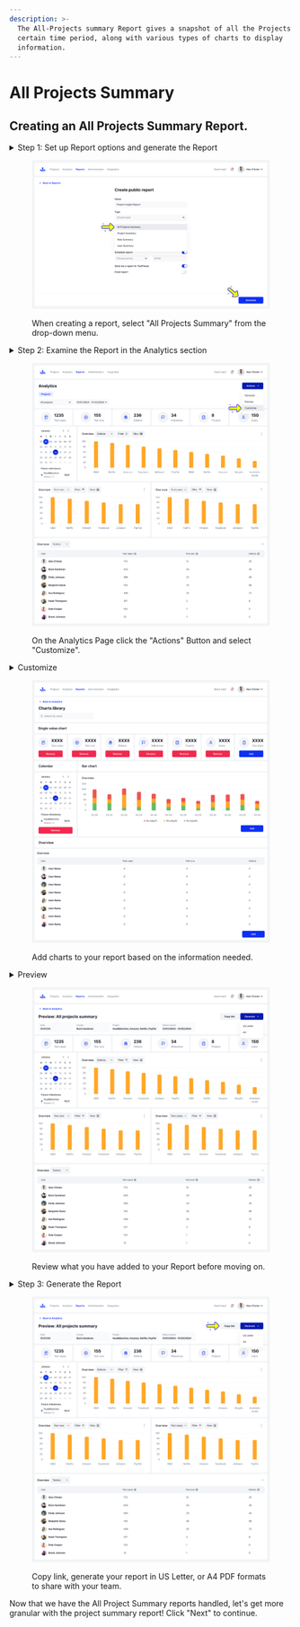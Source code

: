 ```yaml
---
description: >-
  The All-Projects summary Report gives a snapshot of all the Projects within a
  certain time period, along with various types of charts to display
  information.
---
```


# All Projects Summary

## Creating an All Projects Summary Report.

<details>

<summary>Step 1: Set up Report options and generate the Report</summary>

Select "All Projects Summary" in the drop-down menu for type on the Reports page. Then fill in the rest of the field with the appropriate information and click the "Generate" button on the bottom right of the page. You will then be taken to the analytics page.

</details>

<figure><img src="../../../.gitbook/assets/557_Reports - Create new report - Type.png" alt=""><figcaption><p>When creating a report, select "All Projects Summary" from the drop-down menu.</p></figcaption></figure>

<details>

<summary>Step 2:  Examine the Report in the Analytics section</summary>

On the analytics page, You can do the following from the "Actions" button menu on the top right:

* Generate the Report
* Preview the Report&#x20;
* Customize the Report

</details>

<figure><img src="../../../.gitbook/assets/559_Dashboard.png" alt=""><figcaption><p>On the Analytics Page click the "Actions" Button and select "Customize".</p></figcaption></figure>

<details>

<summary>Customize</summary>

Allows you to enter the charts library to add charts and information based on what you need to display on the report.

</details>

<figure><img src="../../../.gitbook/assets/560_Dashboard - Charts library.png" alt=""><figcaption><p>Add charts to your report based on the information needed.</p></figcaption></figure>

<details>

<summary>Preview</summary>

You can preview the Report information, & also have a view of any customized additions to the Report that you have added.

</details>

<figure><img src="../../../.gitbook/assets/562_Dashboard (1).png" alt=""><figcaption><p>Review what you have added to your Report before moving on.</p></figcaption></figure>

<details>

<summary>Step 3: Generate the Report</summary>

Click on the generate button to generate the Report, you can format it in US Letter or A4 PDF formats.\
\
You can also click "Copy Link to copy the Report link to send to other users. &#x20;

</details>

<figure><img src="../../../.gitbook/assets/562_Dashboard.png" alt=""><figcaption><p>Copy link, generate your report in US Letter, or A4 PDF formats to share with your team. </p></figcaption></figure>

Now that we have the All Project Summary reports handled, let's get more granular with the project summary report! Click "Next" to continue.
